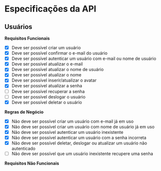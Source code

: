 # Especificações da API

## Usuários

**Requisitos Funcionais**

- [x] Deve ser possível criar um usuário
- [x] Deve ser possível confirmar o e-mail do usuário
- [x] Deve ser possível autenticar um usuário com e-mail ou nome de usuário
- [x] Deve ser possível atualizar o e-mail
- [x] Deve ser possível atualizar o nome de usuário
- [x] Deve ser possível atualizar o nome
- [x] Deve ser possível inserir/atualizar o avatar
- [x] Deve ser possível atualizar a senha
- [ ] Deve ser possível recuperar a senha
- [ ] Deve ser possível deslogar o usuário
- [x] Deve ser possível deletar o usuário

**Regras de Negócio**

- [x] Não deve ser possível criar um usuário com e-mail já em uso
- [x] Não deve ser possível criar um usuário com nome de usuário já em uso
- [x] Não deve ser possível autenticar um usuário inexistente
- [x] Não deve ser possível autenticar um usuário com a senha incorreta
- [x] Não deve ser possível deletar, deslogar ou atualizar um usuário não autenticado
- [ ] Não deve ser possível que um usuário inexistente recupere uma senha

**Requisitos Não Funcionais**
